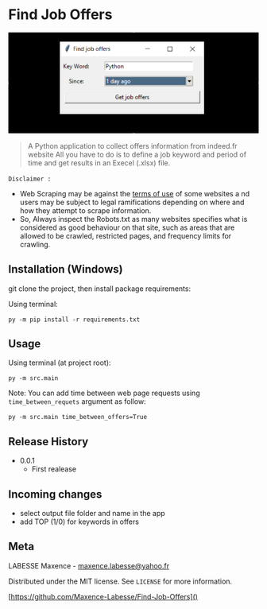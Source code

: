 # Find Job Offers
![Demo](images/demo.gif)

> A Python application to collect offers information from indeed.fr website
> All you have to do is to define a job keyword and period of time and get
> results in an Execel (.xlsx) file.

`Disclaimer :` 
- Web Scraping may be against the <ins>terms of use</ins> of some websites a
  nd users may be subject to legal ramifications depending on where and how 
  they attempt to scrape information.
- So, Always inspect the Robots.txt as many websites specifies what is 
  considered as good behaviour on that site, such as areas that are allowed 
  to be crawled, restricted pages, and frequency limits for crawling.

## Installation (Windows)
git clone the project, then install package requirements:

Using terminal:
```
py -m pip install -r requirements.txt
```
## Usage
Using terminal (at project root):
```shell
py -m src.main
```
Note: You can add time between web page requests using 
`time_between_requets` argument as follow:
```shell
py -m src.main time_between_offers=True
```
 
## Release History
* 0.0.1
    * First realease

## Incoming changes

* select output file folder and name in the app
* add TOP (1/0) for keywords in offers

## Meta

LABESSE Maxence - maxence.labesse@yahoo.fr

Distributed under the MIT license. See ``LICENSE`` for more information.

[https://github.com/Maxence-Labesse/Find-Job-Offers]()